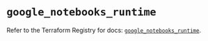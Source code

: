 # `google_notebooks_runtime`

Refer to the Terraform Registry for docs: [`google_notebooks_runtime`](https://registry.terraform.io/providers/hashicorp/google-beta/5.17.0/docs/resources/google_notebooks_runtime).
